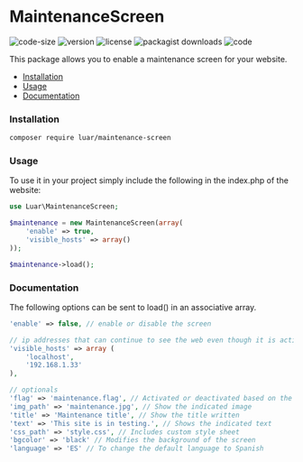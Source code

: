 
# MaintenanceScreen

![code-size](https://img.shields.io/github/languages/code-size/laarranz/maintenance-screen)
![version](https://img.shields.io/github/v/release/laarranz/maintenance-screen)
![license](https://img.shields.io/github/license/laarranz/maintenance-screen)
![packagist downloads](https://img.shields.io/packagist/dt/luar/maintenance-screen)
![code](https://img.shields.io/github/languages/top/laarranz/maintenance-screen)

This package allows you to enable a maintenance screen for your website.

- [Installation](#installation)
- [Usage](#usage)
- [Documentation](#documentation)

### Installation

```bash
composer require luar/maintenance-screen
```

### Usage

To use it in your project simply include the following in the index.php of the website:

```php
use Luar\MaintenanceScreen;

$maintenance = new MaintenanceScreen(array(
	'enable' => true,
	'visible_hosts' => array()
));

$maintenance->load();
```

### Documentation
The following options can be sent to load() in an associative array.

```php
'enable' => false, // enable or disable the screen

// ip addresses that can continue to see the web even though it is active
'visible_hosts' => array (
    'localhost',
    '192.168.1.33'
), 

// optionals
'flag' => 'maintenance.flag', // Activated or deactivated based on the existence of file
'img_path' => 'maintenance.jpg', // Show the indicated image
'title' => 'Maintenance title', // Show the title written
'text' => 'This site is in testing.', // Shows the indicated text
'css_path' => 'style.css', // Includes custom style sheet
'bgcolor' => 'black' // Modifies the background of the screen
'language' => 'ES' // To change the default language to Spanish
```
